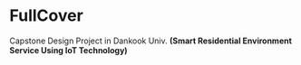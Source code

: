 # FullCover
Capstone Design Project in Dankook Univ. __(Smart Residential Environment Service Using  IoT Technology)__
